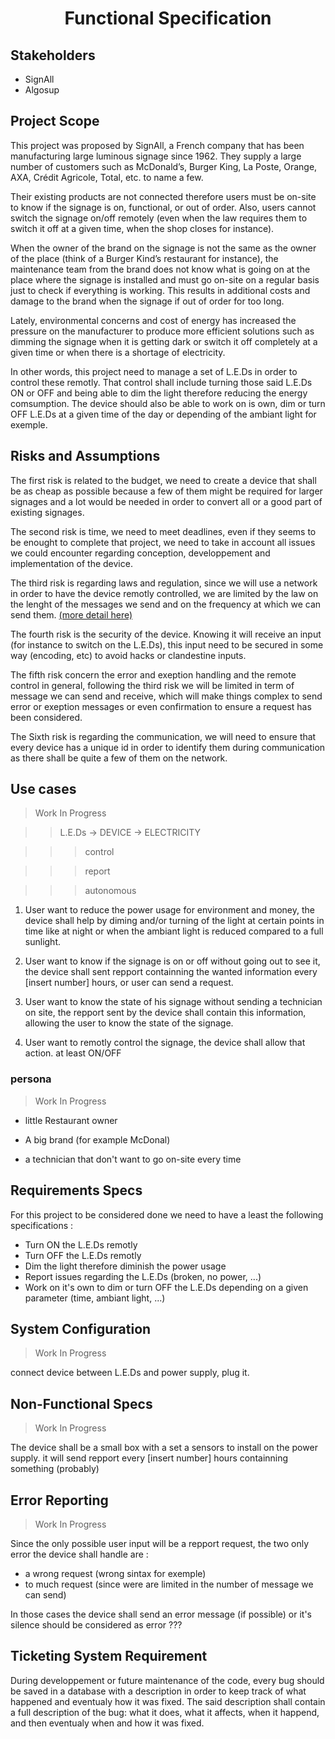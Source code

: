 # <div align="center">Functional Specification</div>

## Stakeholders

 - SignAll
 - Algosup

## Project Scope

This project was proposed by SignAll, a French company that has been manufacturing large luminous signage since 1962. They supply a large number of customers such as McDonald’s, Burger King, La Poste, Orange, AXA, Crédit Agricole, Total, etc. to name a few.

Their existing products are not connected therefore users must be on-site to know if the signage is on, functional, or out of order. Also, users cannot switch the signage on/off remotely (even when the law requires them to switch it off at a given time, when the shop closes for instance).

When the owner of the brand on the signage is not the same as the owner of the place (think of a Burger Kind’s restaurant for instance), the maintenance team from the brand does not know what is going on at the place where the signage is installed and must go on-site on a regular basis just to check if everything is working. This results in additional costs and damage to the brand when the signage if out of order for too long.

Lately, environmental concerns and cost of energy has increased the pressure on the manufacturer to produce more efficient solutions such as dimming the signage when it is getting dark or switch it off completely at a given time or when there is a shortage of electricity.

In other words, this project need to manage a set of L.E.Ds in order to control these remotly. That control shall include turning those said L.E.Ds ON or OFF and being able to dim the light therefore reducing the energy comsumption. The device should also be able to work on is own, dim or turn OFF L.E.Ds at a given time of the day or depending of the ambiant light for exemple.

## Risks and Assumptions

The first risk is related to the budget, we need to create a device that shall be as cheap as possible because a few of them might be required for larger signages and a lot would be needed in order to convert all or a good part of existing signages.

The second risk is time, we need to meet deadlines, even if they seems to be enought to complete that project, we need to take in account all issues we could encounter regarding conception, developpement and implementation of the device.

The third risk is regarding laws and regulation, since we will use a network in order to have the device remotly controlled, we are limited by the law on the lenght of the messages we send and on the frequency at which we can send them. <a href="https://www.thethingsnetwork.org/docs/lorawan/duty-cycle/">(more detail here)</a>

The fourth risk is the security of the device. Knowing it will receive an input (for instance to switch on the L.E.Ds), this input need to be secured in some way (encoding, etc) to avoid hacks or clandestine inputs.

The fifth risk concern the error and exeption handling and the remote control in general, following the third risk we will be limited in term of message we can send and receive, which will make things complex to send error or exeption messages or even confirmation to ensure a request has been considered.

The Sixth risk is regarding the communication, we will need to ensure that every device has a unique id in order to identify them during communication as there shall be quite a few of them on the network.

## Use cases

>Work In Progress

>>L.E.Ds -> DEVICE -> ELECTRICITY

>>>control

>>>report

>>>autonomous

1. User want to reduce the power usage for environment and money, the device shall help by diming and/or turning of the light at certain points in time like at night or when the ambiant light is reduced compared to a full sunlight.

2. User want to know if the signage is on or off without going out to see it, the device shall sent repport containning the wanted information every [insert number] hours, or user can send a request.

3. User want to know the state of his signage without sending a technician on site, the repport sent by the device shall contain this information, allowing the user to know the state of the signage.

4. User want to remotly control the signage, the device shall allow that action. at least ON/OFF

### persona 

>Work In Progress

- little Restaurant owner

- A big brand (for example McDonal)

- a technician that don't want to go on-site every time

## Requirements Specs

For this project to be considered done we need to have a least the following specifications :
- Turn ON the L.E.Ds remotly
- Turn OFF the L.E.Ds remotly
- Dim the light therefore diminish the power usage
- Report issues regarding the L.E.Ds (broken, no power, ...)
- Work on it's own to dim or turn OFF the L.E.Ds depending on a given parameter (time, ambiant light, ...)

## System Configuration

>Work In Progress

connect device between L.E.Ds and power supply, plug it.

## Non-Functional Specs

>Work In Progress

The device shall be a small box with a set a sensors to install on the power supply. it will send repport every [insert number] hours containning something (probably)

## Error Reporting

>Work In Progress

Since the only possible user input will be a repport request, the two only error the device shall handle are :
- a wrong request (wrong sintax for exemple)
- to much request (since were are limited in the number of message we can send)

In those cases the device shall send an error message (if possible) or it's silence should be considered as error ???

## Ticketing System Requirement

During developpement or future maintenance of the code, every bug should be saved in a database with a description in order to keep track of what happened and eventualy how it was fixed. The said description shall contain a full description of the bug: what it does, what it affects, when it happend, and then eventualy when and how it was fixed.